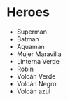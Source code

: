 # Heroes

* Superman
* Batman
* Aquaman
* Mujer Maravilla
* Linterna Verde
* Robin
* Volcán Verde
* Volcán Negro
* Volcán azul
